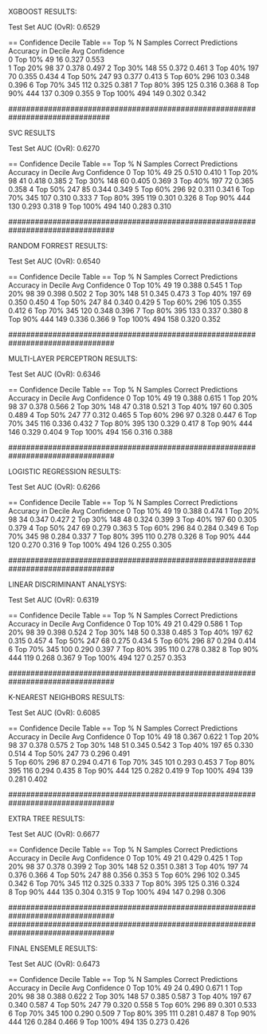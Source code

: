 XGBOOST RESULTS: 

Test Set AUC (OvR): 0.6529

== Confidence Decile Table ==
      Top %  N Samples  Correct Predictions  Accuracy in Decile  Avg Confidence  
0   Top 10%         49                   16               0.327           0.553  
1   Top 20%         98                   37               0.378           0.497
2   Top 30%        148                   55               0.372           0.461
3   Top 40%        197                   70               0.355           0.434 
4   Top 50%        247                   93               0.377           0.413
5   Top 60%        296                  103               0.348           0.396
6   Top 70%        345                  112               0.325           0.381
7   Top 80%        395                  125               0.316           0.368 
8   Top 90%        444                  137               0.309           0.355
9  Top 100%        494                  149               0.302           0.342



###############################################################################

SVC RESULTS

Test Set AUC (OvR): 0.6270

== Confidence Decile Table ==
      Top %  N Samples  Correct Predictions  Accuracy in Decile  Avg Confidence
0   Top 10%         49                   25               0.510           0.410
1   Top 20%         98                   41               0.418           0.385
2   Top 30%        148                   60               0.405           0.369
3   Top 40%        197                   72               0.365           0.358
4   Top 50%        247                   85               0.344           0.349
5   Top 60%        296                   92               0.311           0.341
6   Top 70%        345                  107               0.310           0.333
7   Top 80%        395                  119               0.301           0.326
8   Top 90%        444                  130               0.293           0.318
9  Top 100%        494                  140               0.283           0.310


################################################################################

RANDOM FORREST RESULTS:

Test Set AUC (OvR): 0.6540

== Confidence Decile Table ==
      Top %  N Samples  Correct Predictions  Accuracy in Decile   Avg Confidence
0   Top 10%         49                   19               0.388            0.545
1   Top 20%         98                   39               0.398            0.502
2   Top 30%        148                   51               0.345            0.473
3   Top 40%        197                   69               0.350            0.450
4   Top 50%        247                   84               0.340            0.429
5   Top 60%        296                  105               0.355            0.412
6   Top 70%        345                  120               0.348            0.396
7   Top 80%        395                  133               0.337            0.380
8   Top 90%        444                  149               0.336            0.366
9  Top 100%        494                  158               0.320            0.352

################################################################################

MULTI-LAYER PERCEPTRON RESULTS: 

Test Set AUC (OvR): 0.6346

== Confidence Decile Table ==
      Top %  N Samples  Correct Predictions  Accuracy in Decile   Avg Confidence
0   Top 10%         49                   19               0.388            0.615
1   Top 20%         98                   37               0.378            0.566
2   Top 30%        148                   47               0.318            0.521
3   Top 40%        197                   60               0.305            0.489 
4   Top 50%        247                   77               0.312            0.465 
5   Top 60%        296                   97               0.328            0.447
6   Top 70%        345                  116               0.336            0.432
7   Top 80%        395                  130               0.329            0.417
8   Top 90%        444                  146               0.329            0.404
9  Top 100%        494                  156               0.316            0.388

################################################################################

LOGISTIC REGRESSION RESULTS:

Test Set AUC (OvR): 0.6266

== Confidence Decile Table ==
      Top %  N Samples  Correct Predictions  Accuracy in Decile   Avg Confidence
0   Top 10%         49                   19               0.388            0.474
1   Top 20%         98                   34               0.347            0.427
2   Top 30%        148                   48               0.324            0.399
3   Top 40%        197                   60               0.305            0.379
4   Top 50%        247                   69               0.279            0.363 
5   Top 60%        296                   84               0.284            0.349
6   Top 70%        345                   98               0.284            0.337 
7   Top 80%        395                  110               0.278            0.326
8   Top 90%        444                  120               0.270            0.316 
9  Top 100%        494                  126               0.255            0.305

################################################################################

LINEAR DISCRIMINANT ANALYSYS:

Test Set AUC (OvR): 0.6319

== Confidence Decile Table ==
      Top %  N Samples  Correct Predictions  Accuracy in Decile   Avg Confidence
0   Top 10%         49                   21               0.429            0.586
1   Top 20%         98                   39               0.398            0.524
2   Top 30%        148                   50               0.338            0.485
3   Top 40%        197                   62               0.315            0.457
4   Top 50%        247                   68               0.275            0.434
5   Top 60%        296                   87               0.294            0.414
6   Top 70%        345                  100               0.290            0.397 
7   Top 80%        395                  110               0.278            0.382
8   Top 90%        444                  119               0.268            0.367
9  Top 100%        494                  127               0.257            0.353  

################################################################################

K-NEAREST NEIGHBORS RESULTS: 

Test Set AUC (OvR): 0.6085

== Confidence Decile Table ==
      Top %  N Samples  Correct Predictions  Accuracy in Decile   Avg Confidence
0   Top 10%         49                   18               0.367            0.622
1   Top 20%         98                   37               0.378            0.575
2   Top 30%        148                   51               0.345            0.542
3   Top 40%        197                   65               0.330            0.514
4   Top 50%        247                   73               0.296            0.491  
5   Top 60%        296                   87               0.294            0.471
6   Top 70%        345                  101               0.293            0.453
7   Top 80%        395                  116               0.294            0.435 
8   Top 90%        444                  125               0.282            0.419 
9  Top 100%        494                  139               0.281            0.402

################################################################################

EXTRA TREE RESULTS: 

Test Set AUC (OvR): 0.6677

== Confidence Decile Table ==
      Top %  N Samples  Correct Predictions  Accuracy in Decile   Avg Confidence
0   Top 10%         49                   21               0.429            0.425
1   Top 20%         98                   37               0.378            0.399
2   Top 30%        148                   52               0.351            0.381
3   Top 40%        197                   74               0.376            0.366 
4   Top 50%        247                   88               0.356            0.353 
5   Top 60%        296                  102               0.345            0.342 
6   Top 70%        345                  112               0.325            0.333 
7   Top 80%        395                  125               0.316            0.324  
8   Top 90%        444                  135               0.304            0.315 
9  Top 100%        494                  147               0.298            0.306 




################################################################################
################################################################################

FINAL ENSEMLE RESULTS: 

Test Set AUC (OvR): 0.6473

== Confidence Decile Table ==
      Top %  N Samples  Correct Predictions  Accuracy in Decile   Avg Confidence
0   Top 10%         49                   24               0.490            0.671
1   Top 20%         98                   38               0.388            0.622
2   Top 30%        148                   57               0.385            0.587
3   Top 40%        197                   67               0.340            0.587
4   Top 50%        247                   79               0.320            0.558
5   Top 60%        296                   89               0.301            0.533
6   Top 70%        345                  100               0.290            0.509 
7   Top 80%        395                  111               0.281            0.487 
8   Top 90%        444                  126               0.284            0.466 
9  Top 100%        494                  135               0.273            0.426 
